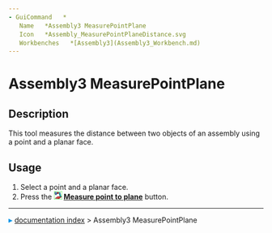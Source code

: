 ```yaml
---
- GuiCommand   *
   Name   *Assembly3 MeasurePointPlane
   Icon   *Assembly_MeasurePointPlaneDistance.svg
   Workbenches   *[Assembly3](Assembly3_Workbench.md)
---
```


# Assembly3 MeasurePointPlane

## Description

This tool measures the distance between two objects of an assembly using a point and a planar face.

## Usage

1.  Select a point and a planar face.
2.  Press the **<img src="images/Assembly_MeasurePointPlaneDistance.svg" width=16px> [Measure point to plane](Assembly3_MeasurePointPlane.md)** button.



---
![](images/Right_arrow.png) [documentation index](../README.md) > Assembly3 MeasurePointPlane
